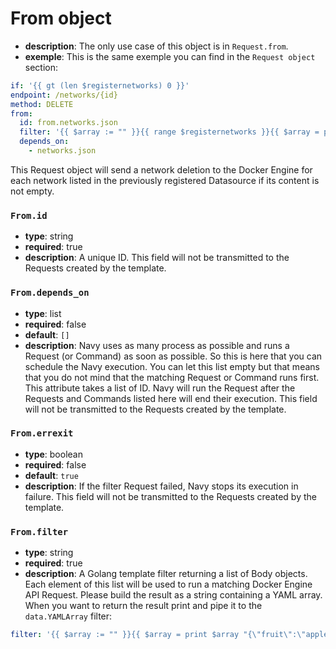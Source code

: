 # From object

- **description**: The only use case of this object is in `Request.from`.
- **exemple**: This is the same exemple you can find in the `Request object` section:
```yaml
if: '{{ gt (len $registernetworks) 0 }}'
endpoint: /networks/{id}
method: DELETE
from:
  id: from.networks.json
  filter: '{{ $array := "" }}{{ range $registernetworks }}{{ $array = print $array "{\"path\":{\"id\":\"" .Name "\"}}," }}{{ end }}{{ print "[" $array "]" | data.YAMLArray }}'
  depends_on:
    - networks.json
```
This Request object will send a network deletion to the Docker Engine for each network listed in the previously registered Datasource if its content is not empty.

### `From.id`

- **type**: string
- **required**: true
- **description**: A unique ID. This field will not be transmitted to the Requests created by the template.

### `From.depends_on`

- **type**: list
- **required**: false
- **default**: `[]`
- **description**: Navy uses as many process as possible and runs a Request (or Command) as soon as possible. So this is here that you can schedule the Navy execution. You can let this list empty but that means that you do not mind that the matching Request or Command runs first. This attribute takes a list of ID. Navy will run the Request after the Requests and Commands listed here will end their execution. This field will not be transmitted to the Requests created by the template.

### `From.errexit`

- **type**: boolean
- **required**: false
- **default**: `true`
- **description**: If the filter Request failed, Navy stops its execution in failure. This field will not be transmitted to the Requests created by the template.

### `From.filter`

- **type**: string
- **required**: true
- **description**: A Golang template filter returning a list of Body objects. Each element of this list will be used to run a matching Docker Engine API Request. Please build the result as a string containing a YAML array. When you want to return the result print and pipe it to the `data.YAMLArray` filter:
```yaml
filter: '{{ $array := "" }}{{ $array = print $array "{\"fruit\":\"apple\"}" }}{{ print "[" $array "]" | data.YAMLArray }}"
```
